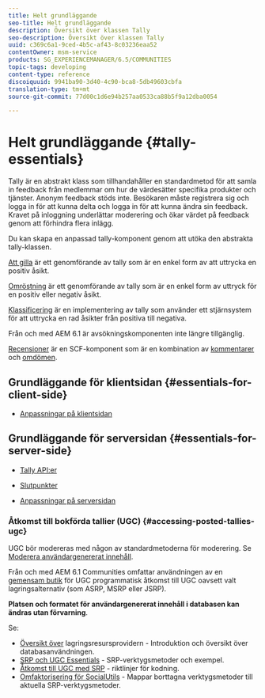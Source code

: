 ```yaml
---
title: Helt grundläggande
seo-title: Helt grundläggande
description: Översikt över klassen Tally
seo-description: Översikt över klassen Tally
uuid: c369c6a1-9ced-4b5c-af43-8c03236eaa52
contentOwner: msm-service
products: SG_EXPERIENCEMANAGER/6.5/COMMUNITIES
topic-tags: developing
content-type: reference
discoiquuid: 9941ba90-3d40-4c90-bca8-5db49603cbfa
translation-type: tm+mt
source-git-commit: 77d00c1d6e94b257aa0533ca88b5f9a12dba0054

---
```



# Helt grundläggande {#tally-essentials}

Tally är en abstrakt klass som tillhandahåller en standardmetod för att samla in feedback från medlemmar om hur de värdesätter specifika produkter och tjänster. Anonym feedback stöds inte. Besökaren måste registrera sig och logga in för att kunna delta och logga in för att kunna ändra sin feedback. Kravet på inloggning underlättar moderering och ökar värdet på feedback genom att förhindra flera inlägg.

Du kan skapa en anpassad tally-komponent genom att utöka den abstrakta tally-klassen.

[Att gilla](essentials-liking.md) är ett genomförande av tally som är en enkel form av att uttrycka en positiv åsikt.

[Omröstning](essentials-voting.md) är ett genomförande av tally som är en enkel form av uttryck för en positiv eller negativ åsikt.

[Klassificering](rating-basics.md) är en implementering av tally som använder ett stjärnsystem för att uttrycka en rad åsikter från positiva till negativa.

Från och med AEM 6.1 är avsökningskomponenten inte längre tillgänglig.

[Recensioner](reviews-basics.md) är en SCF-komponent som är en kombination av [kommentarer](essentials-comments.md) och [omdömen](rating-basics.md).

## Grundläggande för klientsidan {#essentials-for-client-side}

* [Anpassningar på klientsidan](client-customize.md)

## Grundläggande för serversidan {#essentials-for-server-side}

* [Tally API:er](https://helpx.adobe.com/experience-manager/6-5/sites/developing/using/reference-materials/javadoc/com/adobe/cq/social/tally/client/api/package-summary.html)

* [Slutpunkter](https://helpx.adobe.com/experience-manager/6-5/sites/developing/using/reference-materials/javadoc/com/adobe/cq/social/tally/client/endpoints/package-summary.html)

* [Anpassningar på serversidan](server-customize.md)

### Åtkomst till bokförda tallier (UGC) {#accessing-posted-tallies-ugc}

UGC bör modereras med någon av standardmetoderna för moderering.
Se [Moderera användargenererat innehåll](moderate-ugc.md).

Från och med AEM 6.1 Communities omfattar användningen av en [gemensam butik](working-with-srp.md) för UGC programmatisk åtkomst till UGC oavsett valt lagringsalternativ (som ASRP, MSRP eller JSRP).

**Platsen och formatet för användargenererat innehåll i databasen kan ändras utan förvarning**.

Se:

* [Översikt över](srp.md) lagringsresursprovidern - Introduktion och översikt över databasanvändningen.
* [SRP och UGC Essentials](srp-and-ugc.md) - SRP-verktygsmetoder och exempel.
* [Åtkomst till UGC med SRP](accessing-ugc-with-srp.md) - riktlinjer för kodning.
* [Omfaktorisering för SocialUtils](socialutils.md) - Mappar borttagna verktygsmetoder till aktuella SRP-verktygsmetoder.

